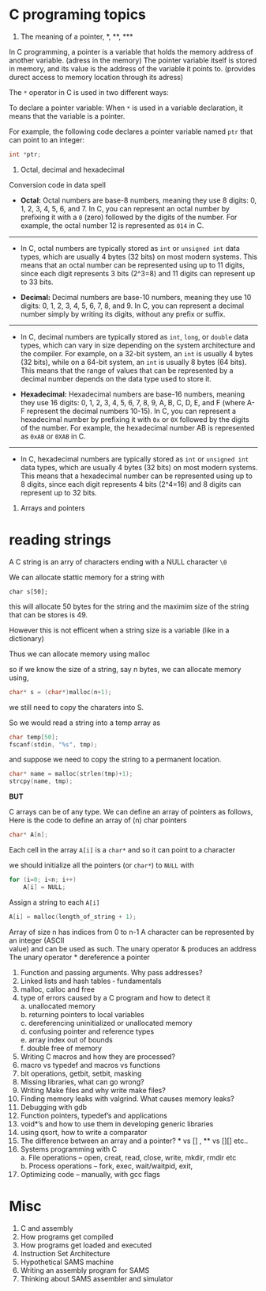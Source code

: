 # C programing topics
1. The meaning of a pointer, *, **, ***  

In C programming, 
	a pointer is a variable that holds the memory address of another variable. (adress in the memory)
The pointer variable itself is stored in memory, 
	and its value is the address of the variable it points to.
	(provides durect access to memory location through its adress)

The `*` operator in C is used in two different ways:

To declare a pointer variable: 
When `*` is used in a variable declaration, 
	it means that the variable is a pointer. 
	
For example, 
the following code declares a pointer variable named `ptr` that can point to an integer:

```c
int *ptr;
```

1. Octal, decimal and hexadecimal  

Conversion code in data spell

-   **Octal:** Octal numbers are base-8 numbers, meaning they use 8 digits: 0, 1, 2, 3, 4, 5, 6, and 7. In C, you can represent an octal number by prefixing it with a `0` (zero) followed by the digits of the number. For example, the octal number 12 is represented as `014` in C.
***
- In C, octal numbers are typically stored as `int` or `unsigned int` data types, which are usually 4 bytes (32 bits) on most modern systems. This means that an octal number can be represented using up to 11 digits, since each digit represents 3 bits (2^3=8) and 11 digits can represent up to 33 bits.


-   **Decimal:** Decimal numbers are base-10 numbers, meaning they use 10 digits: 0, 1, 2, 3, 4, 5, 6, 7, 8, and 9. In C, you can represent a decimal number simply by writing its digits, without any prefix or suffix.
***
-  In C, decimal numbers are typically stored as `int`, `long`, or `double` data types, which can vary in size depending on the system architecture and the compiler. For example, on a 32-bit system, an `int` is usually 4 bytes (32 bits), while on a 64-bit system, an `int` is usually 8 bytes (64 bits). This means that the range of values that can be represented by a decimal number depends on the data type used to store it.


-   **Hexadecimal:** Hexadecimal numbers are base-16 numbers, meaning they use 16 digits: 0, 1, 2, 3, 4, 5, 6, 7, 8, 9, A, B, C, D, E, and F (where A-F represent the decimal numbers 10-15). In C, you can represent a hexadecimal number by prefixing it with `0x` or `0X` followed by the digits of the number. For example, the hexadecimal number AB is represented as `0xAB` or `0XAB` in C.
***
- In C, hexadecimal numbers are typically stored as `int` or `unsigned int` data types, which are usually 4 bytes (32 bits) on most modern systems. This means that a hexadecimal number can be represented using up to 8 digits, since each digit represents 4 bits (2^4=16) and 8 digits can represent up to 32 bits.

1. Arrays and pointers  

# reading strings 

A C string is an arry of characters ending with a NULL character `\0`

We can allocate stattic memory for a string with

`char s[50];`

this will allocate 50 bytes for the string
and the maximim size of the string that can be stores is 49.

However this is not efficent when a string size is a variable (like in a dictionary)

Thus we can allocate memory using malloc

so if we know the size of a string, say n bytes, we can allocate memory using, 

```C
char* s = (char*)malloc(n+1);
```

we still need to copy the charaters into S.

So we would read a string into a temp array as 

```C
char temp[50];
fscanf(stdin, "%s", tmp);
```
and suppose we need to copy the string to a permanent location. 

```C
char* name = malloc(strlen(tmp)+1);
strcpy(name, tmp);
```

**BUT** 

C arrays can be of any type.
We can define an array of pointers as follows,
Here is the code to define an array of (n) char pointers

```C
char* A[n];
```
Each cell in the array `A[i]` is a `char*` 
and so it can point to a character 

we should initialize all the pointers (or `char*`) to `NULL` with

```C
for (i=0; i<n; i++)
	A[i] = NULL;
```
Assign a string to each `A[i]` 

```C
A[i] = malloc(length_of_string + 1);
```
Array of size n has indices from 0 to n-1
A character can be represented by an integer (ASCII  
value) and can be used as such.
The unary operator & produces an address  
The unary operator * dereference a pointer

1. Function and passing arguments. Why pass addresses?  
2. Linked lists and hash tables ‐ fundamentals  
3. malloc, calloc and free  
4. type of errors caused by a C program and how to detect it  
a. unallocated memory  
b. returning pointers to local variables  
c. dereferencing uninitialized or unallocated memory  
d. confusing pointer and reference types  
e. array index out of bounds  
f. double free of memory  
8. Writing C macros and how they are processed?  
9. macro vs typedef and macros vs functions  
10. bit operations, getbit, setbit, masking  
11. Missing libraries, what can go wrong?  
12. Writing Make files and why write make files?  
13. Finding memory leaks with valgrind. What causes memory leaks?  
14. Debugging with gdb  
15. Function pointers, typedef’s and applications  
16. void*’s and how to use them in developing generic libraries  
17. using qsort, how to write a comparator  
18. The difference between an array and a pointer? * vs [] , ** vs [][] etc..  
19. Systems programming with C  
	a. File operations – open, creat, read, close, write, mkdir, rmdir etc  
	b. Process operations – fork, exec, wait/waitpid, exit,  
20. Optimizing code – manually, with gcc flags

# Misc
1. C and assembly  
2. How programs get compiled  
3. How programs get loaded and executed  
4. Instruction Set Architecture  
5. Hypothetical SAMS machine  
6. Writing an assembly program for SAMS  
7. Thinking about SAMS assembler and simulator